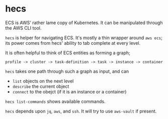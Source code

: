 hecs
===

ECS is AWS' rather lame copy of Kubernetes. It can be manipulated through the
AWS CLI tool.

`hecs` is helper for navigating ECS. It's mostly a thin wrapper around
`aws ecs`; its power comes from hecs' ability to tab complete at every
level.

It is often helpful to think of ECS entities as forming a graph;

    profile -> cluster -> task-definition -> task -> instance -> container

`hecs` takes one path through such a graph as input, and can

* `list` objects on the next level
* `describe` the current object
* `connect` to the obejct (if it is an instance or a container)

`hecs list-commands` shows available commands.

`hecs` depends upon `jq`, `aws`, and `ssh`. It will try to use `aws-vault` if present.

